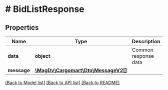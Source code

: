 # # BidListResponse

## Properties

Name | Type | Description | Notes
------------ | ------------- | ------------- | -------------
**data** | **object** | Common response data |
**message** | [**\MagDv\Cargomart\Dto\MessageV2[]**](MessageV2.md) |  | [optional]

[[Back to Model list]](../../README.md#models) [[Back to API list]](../../README.md#endpoints) [[Back to README]](../../README.md)

